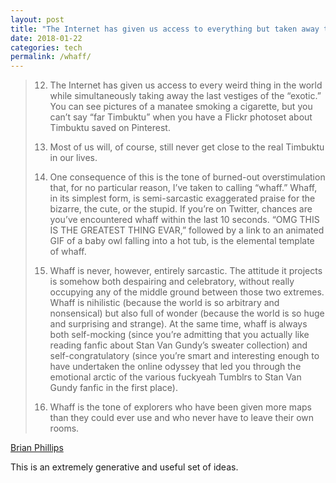 ```yaml
---
layout: post
title: "The Internet has given us access to everything but taken away the last vestiges of the exotic"
date: 2018-01-22
categories: tech
permalink: /whaff/
---
```


> 12. The Internet has given us access to every weird thing in the world while simultaneously taking away the last vestiges of the “exotic.” You can see pictures of a manatee smoking a cigarette, but you can’t say “far Timbuktu” when you have a Flickr photoset about Timbuktu saved on Pinterest.
>
> 13. Most of us will, of course, still never get close to the real Timbuktu in our lives.
>
> 14. One consequence of this is the tone of burned-out overstimulation that, for no particular reason, I’ve taken to calling “whaff.” Whaff, in its simplest form, is semi-sarcastic exaggerated praise for the bizarre, the cute, or the stupid. If you’re on Twitter, chances are you’ve encountered whaff within the last 10 seconds. “OMG THIS IS THE GREATEST THING EVAR,” followed by a link to an animated GIF of a baby owl falling into a hot tub, is the elemental template of whaff.
>
> 15. Whaff is never, however, entirely sarcastic. The attitude it projects is somehow both despairing and celebratory, without really occupying any of the middle ground between those two extremes. Whaff is nihilistic (because the world is so arbitrary and nonsensical) but also full of wonder (because the world is so huge and surprising and strange). At the same time, whaff is always both self-mocking (since you’re admitting that you actually like reading fanfic about Stan Van Gundy’s sweater collection) and self-congratulatory (since you’re smart and interesting enough to have undertaken the online odyssey that led you through the emotional arctic of the various fuckyeah Tumblrs to Stan Van Gundy fanfic in the first place).
>
> 16. Whaff is the tone of explorers who have been given more maps than they could ever use and who never have to leave their own rooms.

[Brian Phillips](http://grantland.com/features/mike-tyson-metta-world-peace-31-notes-case-crazy-athlete/)

This is an extremely generative and useful set of ideas. 